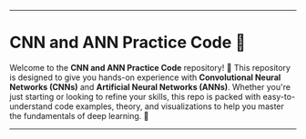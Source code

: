 
---

# **CNN and ANN Practice Code** 🤖

Welcome to the **CNN and ANN Practice Code** repository! 🎉 This repository is designed to give you hands-on experience with **Convolutional Neural Networks (CNNs)** and **Artificial Neural Networks (ANNs)**. Whether you're just starting or looking to refine your skills, this repo is packed with easy-to-understand code examples, theory, and visualizations to help you master the fundamentals of deep learning. 🌟

---

